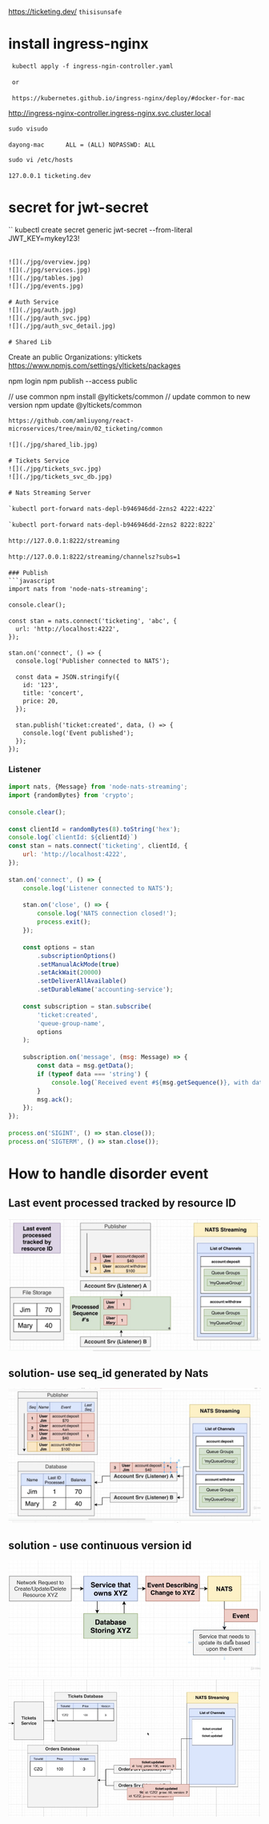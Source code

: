 https://ticketing.dev/
`thisisunsafe`

# install ingress-nginx
```
 kubectl apply -f ingress-ngin-controller.yaml

 or 
 
 https://kubernetes.github.io/ingress-nginx/deploy/#docker-for-mac

```

http://ingress-nginx-controller.ingress-nginx.svc.cluster.local



```
sudo visudo

dayong-mac      ALL = (ALL) NOPASSWD: ALL
```

```
sudo vi /etc/hosts

127.0.0.1 ticketing.dev
```


# secret for jwt-secret
``
 kubectl create secret  generic jwt-secret --from-literal JWT_KEY=mykey123!
```

![](./jpg/overview.jpg)
![](./jpg/services.jpg)
![](./jpg/tables.jpg)
![](./jpg/events.jpg)

# Auth Service
![](./jpg/auth.jpg)
![](./jpg/auth_svc.jpg)
![](./jpg/auth_svc_detail.jpg)

# Shared Lib

```
 Create an public Organizations: yltickets
 https://www.npmjs.com/settings/yltickets/packages
 
 npm login
 npm publish --access public
 
 // use common 
 npm install @yltickets/common
 // update common to new version
 npm update @yltickets/common
 
```
https://github.com/amliuyong/react-microservices/tree/main/02_ticketing/common

![](./jpg/shared_lib.jpg)

# Tickets Service
![](./jpg/tickets_svc.jpg)
![](./jpg/tickets_svc_db.jpg)

# Nats Streaming Server

`kubectl port-forward nats-depl-b946946dd-2zns2 4222:4222`

`kubectl port-forward nats-depl-b946946dd-2zns2 8222:8222`

http://127.0.0.1:8222/streaming

http://127.0.0.1:8222/streaming/channelsz?subs=1

### Publish
```javascript
import nats from 'node-nats-streaming';

console.clear();

const stan = nats.connect('ticketing', 'abc', {
  url: 'http://localhost:4222',
});

stan.on('connect', () => {
  console.log('Publisher connected to NATS');

  const data = JSON.stringify({
    id: '123',
    title: 'concert',
    price: 20,
  });

  stan.publish('ticket:created', data, () => {
    console.log('Event published');
  });
});

```

### Listener

```javascript
import nats, {Message} from 'node-nats-streaming';
import {randomBytes} from 'crypto';

console.clear();

const clientId = randomBytes(8).toString('hex');
console.log(`clientId: ${clientId}`)
const stan = nats.connect('ticketing', clientId, {
    url: 'http://localhost:4222',
});

stan.on('connect', () => {
    console.log('Listener connected to NATS');

    stan.on('close', () => {
        console.log('NATS connection closed!');
        process.exit();
    });

    const options = stan
        .subscriptionOptions()
        .setManualAckMode(true)
        .setAckWait(20000)
        .setDeliverAllAvailable()
        .setDurableName('accounting-service');

    const subscription = stan.subscribe(
        'ticket:created',
        'queue-group-name',
        options
    );

    subscription.on('message', (msg: Message) => {
        const data = msg.getData();
        if (typeof data === 'string') {
            console.log(`Received event #${msg.getSequence()}, with data: ${data}`);
        }
        msg.ack();
    });
});

process.on('SIGINT', () => stan.close());
process.on('SIGTERM', () => stan.close());

```

# How to handle disorder event

## Last event processed tracked by resource ID

![](./jpg/how-to-handle-disorder-event.jpg)

## solution- use seq_id generated by Nats
![](./jpg/how-to-handle-disorder-event-traceOrder.jpg)
## solution - use continuous version id
![](./jpg/handle-event.jpg)
![](./jpg/handle-event-using-versions.jpg)